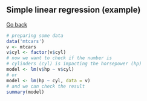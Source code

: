 ## Simple linear regression (example)

[Go back](../linear.md)

```r
# preparing some data
data('mtcars')
v <- mtcars
v$cyl <- factor(v$cyl)
# now we want to check if the number is
# cylinders (cyl) is impacting the horsepower (hp)
model <- lm(v$hp ~ v$cyl)
# or
model <- lm(hp ~ cyl, data = v)
# and we can check the result
summary(model)
```
